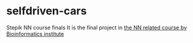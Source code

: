 # selfdriven-cars
Stepik NN course finals
It is the final project in [the NN related course by Bioinformatics institute](https://stepik.org/course/401/syllabus)
